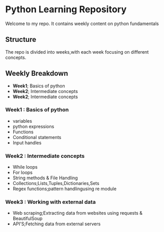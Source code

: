 # Python Learning Repository

Welcome to my repo.
It contains weekly content on python fundamentals

## Structure

The repo is divided into weeks,with each week focusing on different concepts.

## Weekly Breakdown

- **Week1**; Basics of python
- **Week2**; Intermediate concepts
- **Week2**; Intermediate concepts


### Week1 : Basics of python

- variables
- python expressions
- Functions
- Conditional statements
- Input handles

### Week2 : Intermediate concepts

- While loops
- For loops
- String methods & File Handling
- Collections;Lists,Tuples,Dictionaries,Sets
- Regex functions;pattern handlingusing re module

### Week3 : Working with external data

- Web scraping;Extracting data from websites using requests & BeautifulSoup
- API'S;Fetching data from external servers
